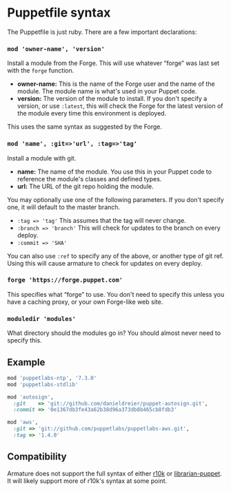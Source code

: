 # Puppetfile syntax

The Puppetfile is just ruby. There are a few important declarations:

### `mod 'owner-name', 'version'`

Install a module from the Forge. This will use whatever “forge” was last set
with the `forge` function.

* **owner-name:** This is the name of the Forge user and the name of the
  module. The module name is what's used in your Puppet code.
* **version:** The version of the module to install. If you don't specify a
  version, or use `:latest`, this will check the Forge for the latest version
  of the module every time this environment is deployed.

This uses the same syntax as suggested by the Forge.

### `mod 'name', :git=>'url', :tag=>'tag'`

Install a module with git.

* **name:** The name of the module. You use this in your Puppet code to
  reference the module's classes and defined types.
* **url:** The URL of the git repo holding the module.

You may optionally use one of the following parameters. If you don't specify
one, it will default to the master branch.

* `:tag => 'tag'` This assumes that the tag will never change.
* `:branch => 'branch'` This will check for updates to the branch on every
  deploy.
* `:commit => 'SHA'`

You can also use `:ref` to specify any of the above, or another type of git
ref. Using this will cause armature to check for updates on every deploy.

### `forge 'https://forge.puppet.com'`

This specifies what “forge” to use. You don't need to specify this unless you
have a caching proxy, or your own Forge-like web site.

### `moduledir 'modules'`

What directory should the modules go in? You should almost never need to
specify this.

## Example

~~~ ruby
mod 'puppetlabs-ntp', '7.3.0'
mod 'puppetlabs-stdlib'

mod 'autosign',
  :git    => 'git://github.com/danieldreier/puppet-autosign.git',
  :commit => '0e1367db3fe43a62b38d96a373db8b465cb8fdb3'

mod 'aws',
  :git => 'git://github.com/puppetlabs/puppetlabs-aws.git',
  :tag => '1.4.0'
~~~

## Compatibility

Armature does not support the full syntax of either
[r10k](https://github.com/puppetlabs/r10k/blob/master/doc/puppetfile.mkd) or
[librarian-puppet](http://librarian-puppet.com). It will likely support more of
r10k's syntax at some point.
